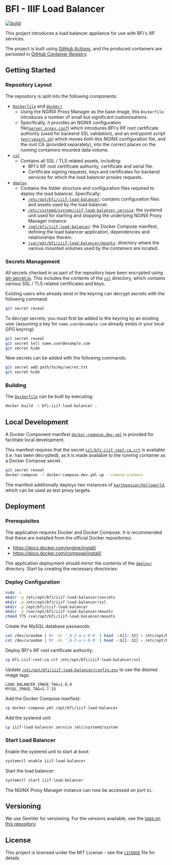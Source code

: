 # BFI - IIIF Load Balancer

[![build](https://github.com/bfidatadigipres/bfi-iiif-load-balancer/actions/workflows/build-and-push.yml/badge.svg)](https://github.com/bfidatadigipres/bfi-iiif-load-balancer/actions/workflows/build-and-push.yml)

This project introduces a load balancer appliance for use with BFI's
IIIF services.

The project is built using
[GitHub Actions](https://github.com/bfidatadigipres/bfi-iiif-load-balancer/actions),
and the produced containers are persisted in
[GitHub Container Registry](https://github.com/orgs/bfidatadigipres/packages/container/package/bfi-iiif-load-balancer).

## Getting Started

### Repository Layout

The repository is split into the following components:

- [`Dockerfile`](Dockerfile) and [`docker/`](docker/)
  - Using the NGINX Proxy Manager as the base image, this `Dockerfile`
    introduces a number of small but significant customisations.
  - Specifically, it provides an NGINX configuration
    file([`server_proxy.conf`](docker/etc/bfi/iiif-load-balancer/server_proxy.conf))
    which introduces BFI's IIIF root certificate authority (used for
    backend SSL validation), and an entrypoint script
    ([`entrypoint.sh`](docker/usr/local/bin/entrypoint.sh)) which moves
    both this NGINX configuration file, and the root CA (provided
    separately), into the correct places on the running containers
    mounted data volume.
- [`ssl`](ssl/)
  - Contains all SSL / TLS related assets, including:
    - BFI's IIIF root certificate authority, certificate and serial
      file.
    - Certificate signing requests, keys and certificates for backend
      services for which the load balancer proxies requests.
- [`deploy`](deploy/)
  - Contains the folder structure and configuration files required to
    deploy the load balancer. Specifically:
    - [`/etc/opt/bfi/iiif-load-balancer`](deploy/etc/opt/bfi/iiif-load-balancer):
      contains configuration files and assets used by the load balancer.
    - [`/etc/systemd/system/iiif-load-balancer.service`](deploy/etc/systemd/system/iiif-load-balancer.service):
      the systemd unit used for starting and stopping the underlying
      NGINX Proxy Manager instance.
    - [`/opt/bfi/iiif-load-balancer`](deploy/opt/bfi/iiif-load-balancer):
      the Docker Compose manifest, defining the load balancer
      application, dependencies and relationships therein.
    - [`/var/opt/bfi/iiif-load-balancer/mounts`](deploy/var/opt/bfi/iiif-load-balancer/mounts):
      directory where the various mounted volumes used by the containers
      are located.

### Secrets Management

All secrets checked in as part of the repository have been encrypted
using [git-secret.io](https://git-secret.io/). This includes the
contents of the [`ssl`](ssl/) directory, which contains various SSL /
TLS related certificates and keys.

Existing users who already exist in the keyring can decrypt secrets with
the following command:

```bash
git secret reveal
```

To decrypt secrets, you must first be added to the keyring by an
existing user (assuming a key for `some.user@example.com` already exists
in your local GPG keyring):

```bash
git secret reveal
git secret tell some.user@example.com
git secret hide
```

New secrets can be added with the following commands:

```bash
git secret add path/to/my/secret.txt
git secret hide
```

### Building

The [`Dockerfile`](Dockerfile) can be built by executing:

```bash
docker build -t bfi-iiif-load-balancer .
```

## Local Development

A Docker Component manifest
[`docker-compose.dev.yml`](docker-compose.dev.yml) is provided for
facilitate local development.

This manifest requires that the secret
[`ssl/bfi-iiif-root-ca.crt`](ssl/bfi-iiif-root-ca.crt) is available
(i.e. has been decrypted), as it is made available to the running
container as a Docker Compose secret.

```bash
git secret reveal
docker-compose -f docker-compose.dev.yml up --remove-orphans
```

The manifest additionally deploys two instances of
[`karthequian/helloworld`](https://hub.docker.com/r/karthequian/helloworld),
which can be used as test proxy targets.

## Deployment

### Prerequisites

The application requires Docker and Docker Compose. It is recommended
that these are installed from the official Docker repositories:

- https://docs.docker.com/engine/install/
- https://docs.docker.com/compose/install/

The application deployment should mirror the contents of the
[`deploy/`](deploy/) directory. Start by creating the necessary
directories:

### Deploy Configuration

```bash
sudo -i
mkdir -p /etc/opt/bfi/iiif-load-balancer/secrets
mkdir -p /etc/opt/bfi/iiif-load-balancer/ssl
mkdir -p /opt/bfi/iiif-load-balancer
mkdir -p /var/opt/bfi/iiif-load-balancer/mounts
chmod 775 /var/opt/bfi/iiif-load-balancer/mounts
```

Create the MySQL database passwords:

```bash
cat /dev/urandom | tr -dc '_A-Z-a-z-0-9' | head -c${1:-32} > /etc/opt/bfi/iiif-load-balancer/secrets/mysql_password
cat /dev/urandom | tr -dc '_A-Z-a-z-0-9' | head -c${1:-32} > /etc/opt/bfi/iiif-load-balancer/secrets/mysql_root_password
```

Deploy BFI's IIIF root certificate authority:

```bash
cp bfi-iiif-root-ca.crt /etc/opt/bfi/iiif-load-balancer/ssl
```

Update
[`/etc/opt/bfi/iiif-load-balancer/config.env`](deploy/etc/opt/bfi/iiif-load-balancer/config.env)
to use the desired image tags:

```text
LOAD_BALANCER_IMAGE_TAG=1.0.0
MYSQL_IMAGE_TAG=5.7.33
```

Add the Docker Compose manfiest:

```bash
cp docker-compose.yml /opt/bfi/iiif-load-balancer
```

Add the systemd unit:

```bash
cp iiif-load-balancer.service /etc/systemd/system
```

### Start Load Balancer

Enable the systemd unit to start at boot:

```bash
systemctl enable iiif-load-balancer
```

Start the load balancer:

```bash
systemctl start iiif-load-balancer
```

The NGINX Proxy Manager instance can now be accessed on port `81`.

## Versioning

We use SemVer for versioning. For the versions available, see the [tags
on this repository](https://github.com/bfidatadigipres/bfi-iiif-load-balancer/tags).

## License

This project is licensed under the MIT License - see the
[`LICENSE`](LICENSE) file for details
